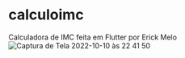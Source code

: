 # calculoimc

Calculadora de IMC feita em Flutter por Erick Melo
![Captura de Tela 2022-10-10 às 22 41 50](https://user-images.githubusercontent.com/15270302/194984967-2409193a-681f-421b-a489-eb52b9ab9a9e.png)
